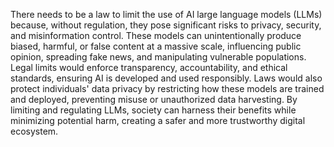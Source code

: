 There needs to be a law to limit the use of AI large language models (LLMs) because, without regulation, they pose significant risks to privacy, security, and misinformation control. These models can unintentionally produce biased, harmful, or false content at a massive scale, influencing public opinion, spreading fake news, and manipulating vulnerable populations. Legal limits would enforce transparency, accountability, and ethical standards, ensuring AI is developed and used responsibly. Laws would also protect individuals' data privacy by restricting how these models are trained and deployed, preventing misuse or unauthorized data harvesting. By limiting and regulating LLMs, society can harness their benefits while minimizing potential harm, creating a safer and more trustworthy digital ecosystem.